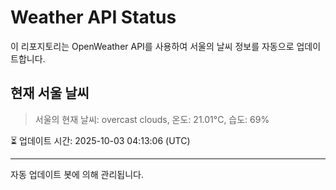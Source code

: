 
# Weather API Status

이 리포지토리는 OpenWeather API를 사용하여 서울의 날씨 정보를 자동으로 업데이트합니다.

## 현재 서울 날씨
> 서울의 현재 날씨: overcast clouds, 온도: 21.01°C, 습도: 69%

⏳ 업데이트 시간: 2025-10-03 04:13:06 (UTC)

---
자동 업데이트 봇에 의해 관리됩니다.

